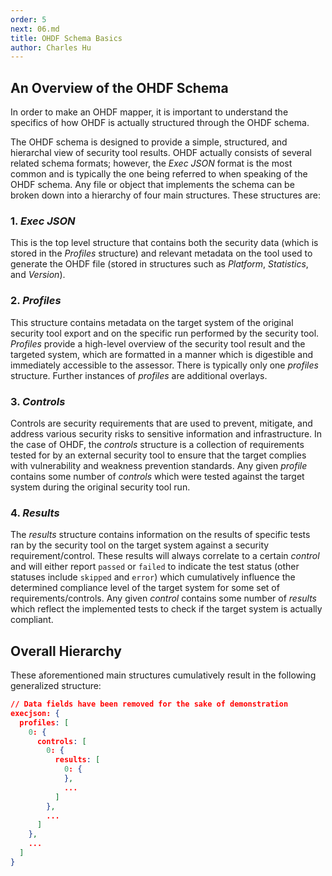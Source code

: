 ```yaml
---
order: 5
next: 06.md
title: OHDF Schema Basics
author: Charles Hu
---
```


## An Overview of the OHDF Schema

In order to make an OHDF mapper, it is important to understand the specifics of how OHDF is actually structured through the OHDF schema.

The OHDF schema is designed to provide a simple, structured, and hierarchal view of security tool results. OHDF actually consists of several related schema formats; however, the <i>Exec JSON</i> format is the most common and is typically the one being referred to when speaking of the OHDF schema. Any file or object that implements the schema can be broken down into a hierarchy of four main structures. These structures are:

### 1. <i>**Exec JSON**</i>

This is the top level structure that contains both the security data (which is stored in the <i>Profiles</i> structure) and relevant metadata on the tool used to generate the OHDF file (stored in structures such as <i>Platform</i>, <i>Statistics</i>, and <i>Version</i>). 

### 2. <i>**Profiles**</i>

This structure contains metadata on the target system of the original security tool export and on the specific run performed by the security tool. <i>Profiles</i> provide a high-level overview of the security tool result and the targeted system, which are formatted in a manner which is digestible and immediately accessible to the assessor. There is typically only one <i>profiles</i> structure. Further instances of <i>profiles</i> are additional overlays.

### 3. <i>**Controls**</i>

Controls are security requirements that are used to prevent, mitigate, and address various security risks to sensitive information and infrastructure. In the case of OHDF, the <i>controls</i> structure is a collection of requirements tested for by an external security tool to ensure that the target complies with vulnerability and weakness prevention standards. Any given <i>profile</i> contains some number of <i>controls</i> which were tested against the target system during the original security tool run.

### 4. <i>**Results**</i>

The <i>results</i> structure contains information on the results of specific tests ran by the security tool on the target system against a security requirement/control. These results will always correlate to a certain <i>control</i> and will either report `passed` or `failed` to indicate the test status (other statuses include `skipped` and `error`) which cumulatively influence the determined compliance level of the target system for some set of requirements/controls. Any given <i>control</i> contains some number of <i>results</i> which reflect the implemented tests to check if the target system is actually compliant.

## Overall Hierarchy

These aforementioned main structures cumulatively result in the following generalized structure:

```json
// Data fields have been removed for the sake of demonstration
execjson: {
  profiles: [
    0: {
      controls: [
        0: {
          results: [
            0: {
            },
            ...
          ]
        },
        ...
      ]
    },
    ...
  ]
}
```

